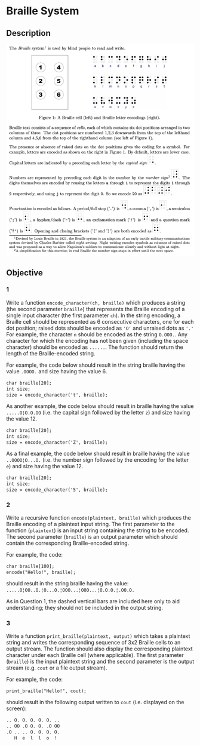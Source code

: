 # Braille System

## Description

<p align="left">
  <img width="700" src="figure.png">
</p>

## Objective

### 1
Write a function `encode_character(ch, braille)` which produces a string (the second parameter `braille`) that represents the Braille encoding of a single input character (the first parameter `ch`). In the string encoding, a Braille cell should be represented as 6 consecutive characters, one for each dot position; raised dots should be encoded as `'O'` and unraised dots as `'.'` For example, the character `n` should be encoded as the string `O.OOO.`. Any character for which the encoding has not been given (including the space character) should be encoded as `......`. The function should return the length of the Braille-encoded string.

For example, the code below should result in the string braille having the value `.OOOO.` and size having the value 6.
```
char braille[20];
int size;
size = encode_character('t', braille);
```

As another example, the code below should result in braille having the value `.....O¦O.O.OO` (i.e. the capital sign followed by the letter `z`) and size having the value 12.
```
char braille[20];
int size;
size = encode_character('Z', braille);
```

As a final example, the code below should result in braille having the value `..OOOO¦O...O.` (i.e. the number sign followed by the encoding for the letter `e`) and size having the value 12.
```
char braille[20];
int size;
size = encode_character('5', braille);
```

### 2
Write a recursive function `encode(plaintext, braille)` which produces the Braille encoding of a plaintext input string. The first parameter to the function (`plaintext`) is an input string containing the string to be encoded. The second parameter (`braille`) is an output parameter which should contain the corresponding Braille-encoded string.

For example, the code:
```
char braille[100];
encode("Hello!", braille);
```
should result in the string braille having the value:
`.....O¦OO..O.¦O...O.¦OOO...¦OOO...¦O.O.O.¦.OO.O.`

As in Question 1, the dashed vertical bars are included here only to aid understanding; they
should not be included in the output string.

### 3
Write a function `print_braille(plaintext, output)` which takes a plaintext string and writes the corresponding sequence of 3x2 Braille cells to an output stream. The function should also display the corresponding plaintext character under each Braille cell (where applicable). The first parameter (`braille`) is the input plaintext string and the second parameter is the output stream (e.g. `cout` or a file output stream).

For example, the code:
```
print_braille("Hello!", cout);
```
should result in the following output written to `cout` (i.e. displayed on the screen):
```
.. O. O. O. O. O. ..
.. OO .O O. O. .O OO
.O .. .. O. O. O. O.
   H  e  l  l  o  !
```